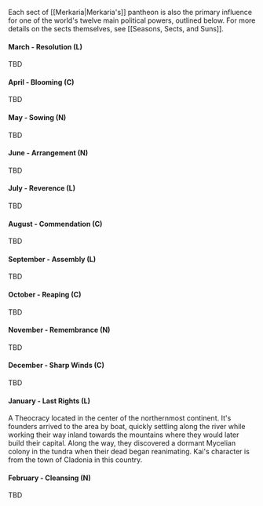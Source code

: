 Each sect of [[Merkaria|Merkaria's]] pantheon is also the primary influence for one of the world's twelve main political powers, outlined below. For more details on the sects themselves, see [[Seasons, Sects, and Suns]].



#### March -  Resolution (L)
TBD
#### April - Blooming (C)
TBD
#### May - Sowing (N)
TBD
#### June -  Arrangement (N)
TBD
#### July - Reverence (L)
TBD
#### August - Commendation (C)
TBD
#### September -  Assembly (L)
TBD
#### October - Reaping (C)
TBD
#### November - Remembrance (N)
TBD
#### December -  Sharp Winds (C)
TBD
#### January - Last Rights (L)
A Theocracy located in the center of the northernmost continent. It's founders arrived to the area by boat, quickly settling along the river while working their way inland towards the mountains where they would later build their capital. Along the way, they discovered a dormant Mycelian colony in the tundra when their dead began reanimating. 
Kai's character is from the town of Cladonia in this country.
#### February - Cleansing (N)
TBD